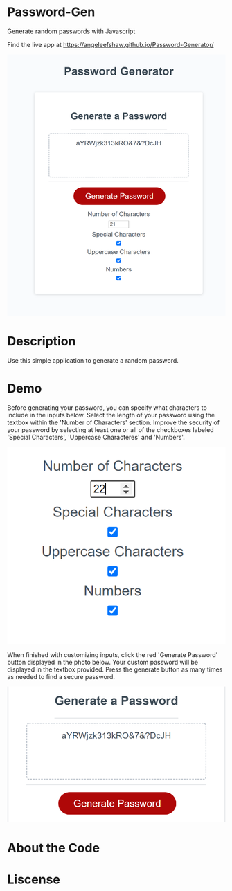 # Password-Gen
Generate random passwords with Javascript 

Find the live app at https://angeleefshaw.github.io/Password-Generator/

![Password-Homepage](./assets/Password-Generator-App-Page.png)

# Description 

Use this simple application to generate a random password. 

# Demo 

Before generating your password, you can specify what characters to include in the inputs below. Select the length of your password using the textbox within the 'Number of Characters' section. Improve the security of your password by selecting at least one or all of the checkboxes labeled 'Special Characters', 'Uppercase Characteres' and 'Numbers'.

![inputs](./assets/Password-Generator-Input-Fields.png)

When finished with customizing inputs, click the red 'Generate Password' button displayed in the photo below. Your custom password will be displayed in the textbox provided. Press the generate button as many times as needed to find a secure password.

![generate](./assets/password-generator-create-password-button.png)

# About the Code 

# Liscense 